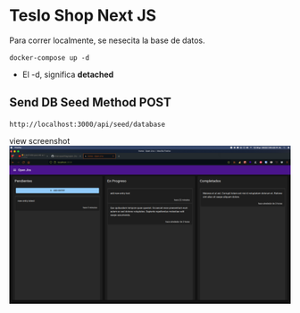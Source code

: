 # Teslo Shop Next JS

Para correr localmente, se nesecita la base de datos.

```
docker-compose up -d

```

- El -d, significa **detached**

## Send DB Seed Method POST

```
http://localhost:3000/api/seed/database

```

view screenshot
![Open Jira](https://raw.githubusercontent.com/chaicopadillag/open-jira-next-js/main/screenshot.png)
